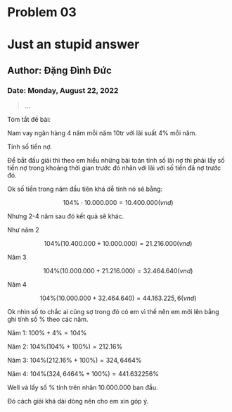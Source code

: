 # Problem 03

# Just an stupid answer

## Author: Đặng Đình Đức

### Date: Monday, August 22, 2022

> ...

Tóm tắt đề bài:

Nam vay ngân hàng 4 năm mỗi năm 10tr với lãi suất 4% mỗi năm.

Tính số tiền nợ.

Để bắt đầu giải thì theo em hiểu những bài toán tính số lãi nợ thì phải lấy số tiền nợ trong khoảng thời gian trước đó nhân với lãi với số tiền đã nợ trước đó.

Ok số tiền trong năm đầu tiên khá dễ tính nó sẽ bằng:

$$ 104 \% \cdot 10.000.000 = 10.400.000 (vnd) $$

Nhưng 2-4 năm sau đó kết quả sẽ khác.

Như năm 2

$$ 104\%\left(10.400.000 + 10.000.000\right) = 21.216.000 (vnd) $$

Năm 3

$$ 104\%\left(10.000.000 + 21.216.000\right) = 32.464.640 (vnd) $$

Năm 4

$$ 104\%\left(10.000.000 + 32.464.640\right) = 44.163.225,6 (vnd) $$

Ok nhìn số to chắc ai cũng sợ trong đó có em vì thế nên em mới lên bẳng ghi tính số % theo các năm.

Năm 1: $100\% + 4\% = 104\%$

Năm 2: $104\% \left(104\% +100\%\right)=212.16\%$

Năm 3: $104\% \left(212.16\% +100\%\right)=324,6464\%$

Năm 4: $104\% \left(324,6464\% +100\%\right)=441.632256\%$

Well và lấy số % tính trên nhân 10.000.000 ban đầu.

Đó cách giải khá dài dòng nên cho em xin góp ý.
